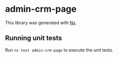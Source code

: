 # admin-crm-page

This library was generated with [Nx](https://nx.dev).

## Running unit tests

Run `nx test admin-crm-page` to execute the unit tests.
